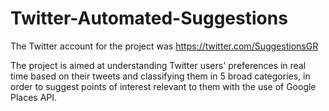 # Twitter-Automated-Suggestions

The Twitter account for the project was
https://twitter.com/SuggestionsGR

The project is aimed at understanding Twitter users' preferences in real time based on their tweets and classifying them in 5 broad categories, in order to suggest points of interest relevant to them with the use of Google Places API.
